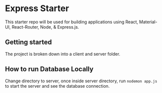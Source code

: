 # Express Starter

This starter repo will be used for building applications using React, Material-UI, React-Router, Node, & Express.js.

## Getting started

The project is broken down into a client and server folder.

## How to run Database Locally
Change directory to server, once inside server directory, run
`nodemon app.js` to start the server and see the database connection. 